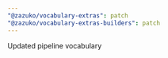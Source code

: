 ```yaml
---
"@zazuko/vocabulary-extras": patch
"@zazuko/vocabulary-extras-builders": patch
---
```


Updated pipeline vocabulary
